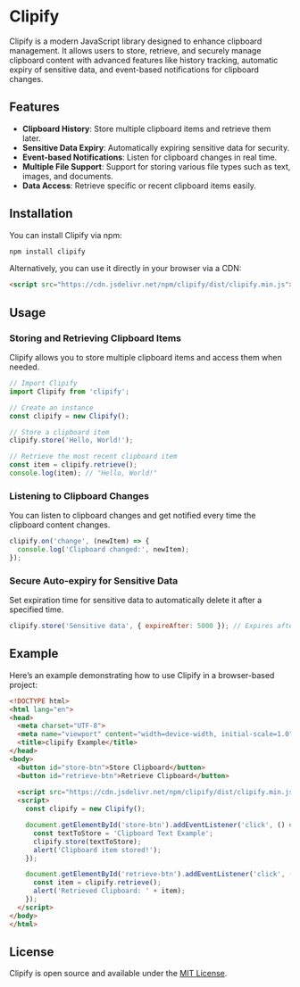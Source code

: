 # Clipify

Clipify is a modern JavaScript library designed to enhance clipboard management. It allows users to store, retrieve, and securely manage clipboard content with advanced features like history tracking, automatic expiry of sensitive data, and event-based notifications for clipboard changes.

## Features

- **Clipboard History**: Store multiple clipboard items and retrieve them later.
- **Sensitive Data Expiry**: Automatically expiring sensitive data for security.
- **Event-based Notifications**: Listen for clipboard changes in real time.
- **Multiple File Support**: Support for storing various file types such as text, images, and documents.
- **Data Access**: Retrieve specific or recent clipboard items easily.

## Installation

You can install Clipify via npm:

```bash
npm install clipify
```

Alternatively, you can use it directly in your browser via a CDN:

```html
<script src="https://cdn.jsdelivr.net/npm/clipify/dist/clipify.min.js"></script>
```

## Usage

### Storing and Retrieving Clipboard Items

Clipify allows you to store multiple clipboard items and access them when needed.

```javascript
// Import Clipify
import Clipify from 'clipify';

// Create an instance
const clipify = new Clipify();

// Store a clipboard item
clipify.store('Hello, World!');

// Retrieve the most recent clipboard item
const item = clipify.retrieve();
console.log(item); // "Hello, World!"
```

### Listening to Clipboard Changes

You can listen to clipboard changes and get notified every time the clipboard content changes.

```javascript
clipify.on('change', (newItem) => {
  console.log('Clipboard changed:', newItem);
});
```

### Secure Auto-expiry for Sensitive Data

Set expiration time for sensitive data to automatically delete it after a specified time.

```javascript
clipify.store('Sensitive data', { expireAfter: 5000 }); // Expires after 5 seconds
```

## Example

Here’s an example demonstrating how to use Clipify in a browser-based project:

```html
<!DOCTYPE html>
<html lang="en">
<head>
  <meta charset="UTF-8">
  <meta name="viewport" content="width=device-width, initial-scale=1.0">
  <title>clipify Example</title>
</head>
<body>
  <button id="store-btn">Store Clipboard</button>
  <button id="retrieve-btn">Retrieve Clipboard</button>
  
  <script src="https://cdn.jsdelivr.net/npm/clipify/dist/clipify.min.js"></script>
  <script>
    const clipify = new Clipify();

    document.getElementById('store-btn').addEventListener('click', () => {
      const textToStore = 'Clipboard Text Example';
      clipify.store(textToStore);
      alert('Clipboard item stored!');
    });

    document.getElementById('retrieve-btn').addEventListener('click', () => {
      const item = clipify.retrieve();
      alert('Retrieved Clipboard: ' + item);
    });
  </script>
</body>
</html>
```

## License

Clipify is open source and available under the [MIT License](LICENSE).